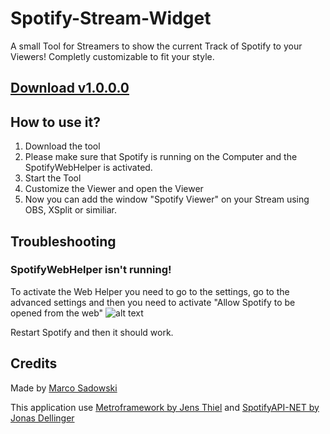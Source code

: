 # Spotify-Stream-Widget
A small Tool for Streamers to show the current Track of Spotify to your Viewers! Completly customizable to fit your style.

## [Download v1.0.0.0](https://github.com/MarcoPNS/Spotify-Stream-Widget/blob/master/Release/Spot_Widget_1_0_0_0.zip?raw=true)

## How to use it?
1. Download the tool
2. Please make sure that Spotify is running on the Computer and the SpotifyWebHelper is activated.
3. Start the Tool
4. Customize the Viewer and open the Viewer
5. Now you can add the window "Spotify Viewer" on your Stream using OBS, XSplit or similiar.

## Troubleshooting

### SpotifyWebHelper isn't running!
To activate the Web Helper you need to go to the settings, go to the advanced settings and then you need to activate "Allow Spotify to be opened from the web"
![alt text](https://github.com/MarcoPNS/Spotify-Stream-Widget/blob/master/img/2018-04-14%2010_57_43-Spotify.jpg?raw=true "Screenshot")

Restart Spotify and then it should work.

## Credits
Made by [Marco Sadowski](https://twitter.com/MarcoSadowski)

This application use [Metroframework by Jens Thiel](https://github.com/thielj/MetroFramework) and [SpotifyAPI-NET by Jonas Dellinger](https://github.com/JohnnyCrazy/SpotifyAPI-NET)
